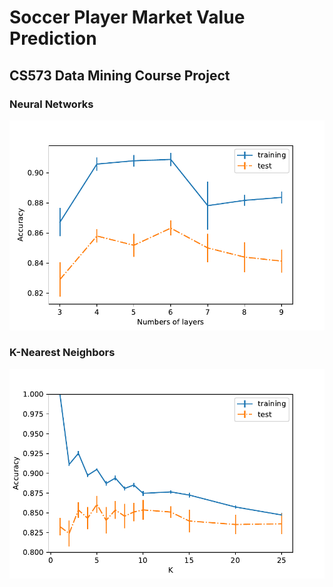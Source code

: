 # Soccer Player Market Value Prediction
## CS573 Data Mining Course Project

### Neural Networks
![Neural Networks](./NN.png)
### K-Nearest Neighbors
![K Nearest Neighbors](./KNN.png)
